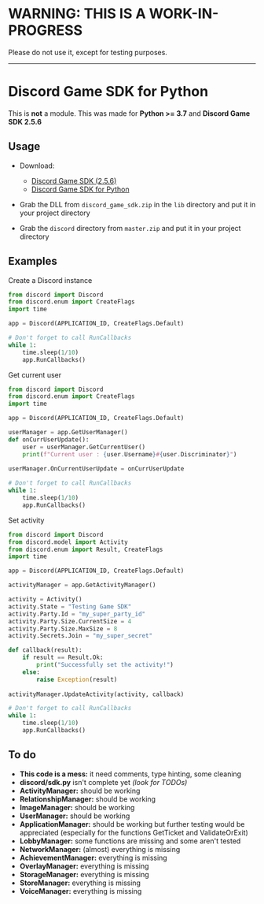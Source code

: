 # WARNING: THIS IS A WORK-IN-PROGRESS

Please do not use it, except for testing purposes.

---

# Discord Game SDK for Python

This is **not** a module. This was made for **Python >= 3.7** and **Discord Game SDK 2.5.6**

## Usage

- Download:
  - [Discord Game SDK (2.5.6)](https://dl-game-sdk.discordapp.net/2.5.8/discord_game_sdk.zip)
  - [Discord Game SDK for Python](https://github.com/NathaanTFM/discord-game-sdk-python/archive/master.zip)

- Grab the DLL from `discord_game_sdk.zip` in the `lib` directory and put it in your project directory
- Grab the `discord` directory from `master.zip` and put it in your project directory

## Examples

Create a Discord instance

```python
from discord import Discord
from discord.enum import CreateFlags
import time

app = Discord(APPLICATION_ID, CreateFlags.Default)

# Don't forget to call RunCallbacks
while 1:
    time.sleep(1/10)
    app.RunCallbacks()
```

Get current user

```python
from discord import Discord
from discord.enum import CreateFlags
import time

app = Discord(APPLICATION_ID, CreateFlags.Default)

userManager = app.GetUserManager()
def onCurrUserUpdate():
    user = userManager.GetCurrentUser()
    print(f"Current user : {user.Username}#{user.Discriminator}")
    
userManager.OnCurrentUserUpdate = onCurrUserUpdate

# Don't forget to call RunCallbacks
while 1:
    time.sleep(1/10)
    app.RunCallbacks()
```

Set activity

```python
from discord import Discord
from discord.model import Activity
from discord.enum import Result, CreateFlags
import time

app = Discord(APPLICATION_ID, CreateFlags.Default)

activityManager = app.GetActivityManager()

activity = Activity()
activity.State = "Testing Game SDK"
activity.Party.Id = "my_super_party_id"
activity.Party.Size.CurrentSize = 4
activity.Party.Size.MaxSize = 8
activity.Secrets.Join = "my_super_secret"

def callback(result):
    if result == Result.Ok:
        print("Successfully set the activity!")
    else:
        raise Exception(result)
        
activityManager.UpdateActivity(activity, callback)

# Don't forget to call RunCallbacks
while 1:
    time.sleep(1/10)
    app.RunCallbacks()
```

## To do

* **This code is a mess:** it need comments, type hinting, some cleaning
* **discord/sdk.py** isn't complete yet *(look for TODOs)*
* **ActivityManager:** should be working
* **RelationshipManager:** should be working
* **ImageManager:** should be working
* **UserManager:** should be working
* **ApplicationManager:** should be working but further testing would be appreciated (especially for the functions GetTicket and ValidateOrExit)
* **LobbyManager:** some functions are missing and some aren't tested
* **NetworkManager:** (almost) everything is missing
* **AchievementManager:** everything is missing
* **OverlayManager:** everything is missing
* **StorageManager:** everything is missing
* **StoreManager:** everything is missing
* **VoiceManager:** everything is missing